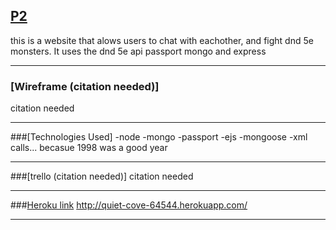 ## [P2](http://quiet-cove-64544.herokuapp.com/)

this is a website that alows users to chat with eachother, and fight dnd 5e monsters. It uses the dnd 5e api passport mongo and express

***

### [Wireframe (citation needed)]
citation needed

***

###[Technologies Used]
-node 
-mongo
-passport
-ejs
-mongoose
-xml calls... becasue 1998 was a good year

***

###[trello (citation needed)]
citation needed

***

###[Heroku link](http://quiet-cove-64544.herokuapp.com/)
http://quiet-cove-64544.herokuapp.com/

***
